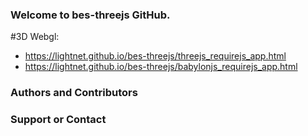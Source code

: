 ### Welcome to bes-threejs GitHub.

#3D Webgl:
 * https://lightnet.github.io/bes-threejs/threejs_requirejs_app.html
 * https://lightnet.github.io/bes-threejs/babylonjs_requirejs_app.html

### Authors and Contributors

### Support or Contact
